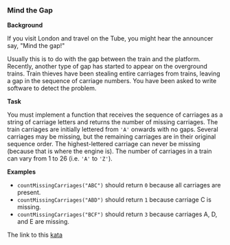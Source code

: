 ### Mind the Gap

**Background**

If you visit London and travel on the Tube, you might hear the announcer say, "Mind the gap!"

Usually this is to do with the gap between the train and the platform. Recently, another type of gap has started to appear on the overground trains. Train thieves have been stealing entire carriages from trains, leaving a gap in the sequence of carriage numbers. You have been asked to write software to detect the problem.

**Task**

You must implement a function that receives the sequence of carriages as a string of carriage letters and returns the number of missing carriages. The train carriages are initially lettered from `'A'` onwards with no gaps. Several carriages may be missing, but the remaining carriages are in their original sequence order. The highest-lettered carriage can never be missing (because that is where the engine is). The number of carriages in a train can vary from 1 to 26 (i.e. `'A'` to `'Z'`).

**Examples**
* `countMissingCarriages("ABC")` should return `0` because all carriages are present.
* `countMissingCarriages("ABD")` should return `1` because carriage C is missing.
* `countMissingCarriages("BCF")` should return `3` because carriages A, D, and E are missing.  

The link to this [kata](https://www.codewars.com/kata/mind-the-gap/javascript)
